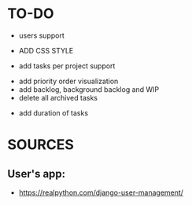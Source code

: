 # TO-DO
- users support
+ ADD CSS STYLE
- add tasks per project support
+ add priority order visualization
+ add backlog, background backlog and WIP
+ delete all archived tasks
- add duration of tasks
<!-- https://tutorial.djangogirls.org/es/django_forms/ -->

# SOURCES
## User's app:
- https://realpython.com/django-user-management/
